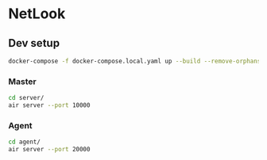 # NetLook

## Dev setup

```sh
docker-compose -f docker-compose.local.yaml up --build --remove-orphans'
```

### Master

```sh
cd server/
air server --port 10000
```

### Agent

```sh
cd agent/
air server --port 20000
```
